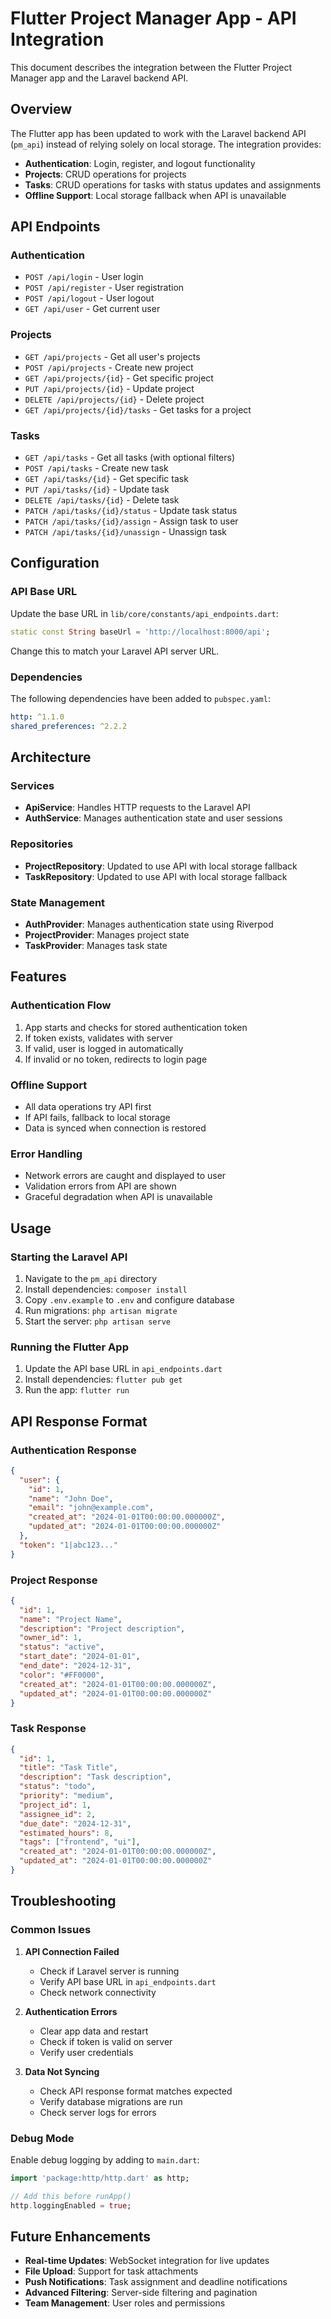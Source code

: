 # Flutter Project Manager App - API Integration

This document describes the integration between the Flutter Project Manager app and the Laravel backend API.

## Overview

The Flutter app has been updated to work with the Laravel backend API (`pm_api`) instead of relying solely on local storage. The integration provides:

- **Authentication**: Login, register, and logout functionality
- **Projects**: CRUD operations for projects
- **Tasks**: CRUD operations for tasks with status updates and assignments
- **Offline Support**: Local storage fallback when API is unavailable

## API Endpoints

### Authentication
- `POST /api/login` - User login
- `POST /api/register` - User registration
- `POST /api/logout` - User logout
- `GET /api/user` - Get current user

### Projects
- `GET /api/projects` - Get all user's projects
- `POST /api/projects` - Create new project
- `GET /api/projects/{id}` - Get specific project
- `PUT /api/projects/{id}` - Update project
- `DELETE /api/projects/{id}` - Delete project
- `GET /api/projects/{id}/tasks` - Get tasks for a project

### Tasks
- `GET /api/tasks` - Get all tasks (with optional filters)
- `POST /api/tasks` - Create new task
- `GET /api/tasks/{id}` - Get specific task
- `PUT /api/tasks/{id}` - Update task
- `DELETE /api/tasks/{id}` - Delete task
- `PATCH /api/tasks/{id}/status` - Update task status
- `PATCH /api/tasks/{id}/assign` - Assign task to user
- `PATCH /api/tasks/{id}/unassign` - Unassign task

## Configuration

### API Base URL
Update the base URL in `lib/core/constants/api_endpoints.dart`:

```dart
static const String baseUrl = 'http://localhost:8000/api';
```

Change this to match your Laravel API server URL.

### Dependencies
The following dependencies have been added to `pubspec.yaml`:

```yaml
http: ^1.1.0
shared_preferences: ^2.2.2
```

## Architecture

### Services
- **ApiService**: Handles HTTP requests to the Laravel API
- **AuthService**: Manages authentication state and user sessions

### Repositories
- **ProjectRepository**: Updated to use API with local storage fallback
- **TaskRepository**: Updated to use API with local storage fallback

### State Management
- **AuthProvider**: Manages authentication state using Riverpod
- **ProjectProvider**: Manages project state
- **TaskProvider**: Manages task state

## Features

### Authentication Flow
1. App starts and checks for stored authentication token
2. If token exists, validates with server
3. If valid, user is logged in automatically
4. If invalid or no token, redirects to login page

### Offline Support
- All data operations try API first
- If API fails, fallback to local storage
- Data is synced when connection is restored

### Error Handling
- Network errors are caught and displayed to user
- Validation errors from API are shown
- Graceful degradation when API is unavailable

## Usage

### Starting the Laravel API
1. Navigate to the `pm_api` directory
2. Install dependencies: `composer install`
3. Copy `.env.example` to `.env` and configure database
4. Run migrations: `php artisan migrate`
5. Start the server: `php artisan serve`

### Running the Flutter App
1. Update the API base URL in `api_endpoints.dart`
2. Install dependencies: `flutter pub get`
3. Run the app: `flutter run`

## API Response Format

### Authentication Response
```json
{
  "user": {
    "id": 1,
    "name": "John Doe",
    "email": "john@example.com",
    "created_at": "2024-01-01T00:00:00.000000Z",
    "updated_at": "2024-01-01T00:00:00.000000Z"
  },
  "token": "1|abc123..."
}
```

### Project Response
```json
{
  "id": 1,
  "name": "Project Name",
  "description": "Project description",
  "owner_id": 1,
  "status": "active",
  "start_date": "2024-01-01",
  "end_date": "2024-12-31",
  "color": "#FF0000",
  "created_at": "2024-01-01T00:00:00.000000Z",
  "updated_at": "2024-01-01T00:00:00.000000Z"
}
```

### Task Response
```json
{
  "id": 1,
  "title": "Task Title",
  "description": "Task description",
  "status": "todo",
  "priority": "medium",
  "project_id": 1,
  "assignee_id": 2,
  "due_date": "2024-12-31",
  "estimated_hours": 8,
  "tags": ["frontend", "ui"],
  "created_at": "2024-01-01T00:00:00.000000Z",
  "updated_at": "2024-01-01T00:00:00.000000Z"
}
```

## Troubleshooting

### Common Issues

1. **API Connection Failed**
   - Check if Laravel server is running
   - Verify API base URL in `api_endpoints.dart`
   - Check network connectivity

2. **Authentication Errors**
   - Clear app data and restart
   - Check if token is valid on server
   - Verify user credentials

3. **Data Not Syncing**
   - Check API response format matches expected
   - Verify database migrations are run
   - Check server logs for errors

### Debug Mode
Enable debug logging by adding to `main.dart`:

```dart
import 'package:http/http.dart' as http;

// Add this before runApp()
http.loggingEnabled = true;
```

## Future Enhancements

- **Real-time Updates**: WebSocket integration for live updates
- **File Upload**: Support for task attachments
- **Push Notifications**: Task assignment and deadline notifications
- **Advanced Filtering**: Server-side filtering and pagination
- **Team Management**: User roles and permissions 